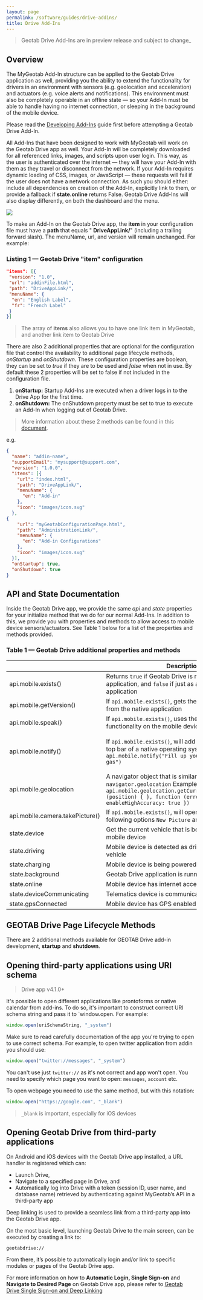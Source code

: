 ```yaml
---
layout: page
permalink: /software/guides/drive-addins/
title: Drive Add-Ins
---
```


> Geotab Drive Add-Ins are in preview release and subject to change_

## Overview

The MyGeotab Add-In structure can be applied to the Geotab Drive application as well, providing you the ability to extend the functionality for drivers in an environment with sensors (e.g. geolocation and acceleration) and actuators (e.g. voice alerts and notifications). This environment must also be completely operable in an offline state — so your Add-In must be able to handle having no internet connection, or sleeping in the background of the mobile device.

Please read the [Developing Add-Ins](../developing-addins) guide first before attempting a Geotab Drive Add-In.

All Add-Ins that have been designed to work with MyGeotab will work on the Geotab Drive app as well. Your Add-In will be completely downloaded for all referenced links, images, and scripts upon user login. This way, as the user is authenticated over the internet — they will have your Add-In with them as they travel or disconnect from the network. If your Add-In requires dynamic loading of CSS, images, or JavaScript — these requests will fail if the user does not have a network connection. As such you should either: include all dependencies on creation of the Add-In, explicitly link to them, or provide a fallback if **state.online** returns False. Geotab Drive Add-Ins will also display differently, on both the dashboard and the menu.

 ![]({{site.baseurl}}/software/guides/drive-addins_0.png)

To make an Add-In on the Geotab Drive app, the **item** in your configuration file must have a **path** that equals " **DriveAppLink/**" (including a trailing forward slash). The menuName, url, and version will remain unchanged. For example:

### Listing 1 — Geotab Drive "item" configuration

```json
"items": [{
 "version": "1.0",
 "url": "addinFile.html",
 "path": "DriveAppLink/",
 "menuName": {
  "en": "English Label",
  "fr": "French Label"
 }
}]
```

> The array of **items** also allows you to have one link item in MyGeotab, and another link item to Geotab Drive

There are also 2 additional properties that are optional for the configuration file that control the availability to additional page lifecycle methods, *onStartup* and *onShutdown*. These configuration properties are boolean, they can be set to *true* if they are to be used and *false* when not in use. By default these 2 properties will be set to false if not included in the configuration file.

1. **onStartup:** Startup Add-Ins are executed when a driver logs in to the Drive App for the first time.
2. **onShutdown:** The onShutdown property must be set to true to execute an Add-In when logging out of Geotab Drive.

> More information about these 2 methods can be found in this [document](https://docs.google.com/document/d/1-r9o9epj61WMmGxRveA9SXR86lQGHcxgMh8lsVXGL54/edit?usp=sharing).

e.g.
```json
{
  "name": "addin-name",
  "supportEmail": "mysupport@support.com",
  "version": "1.0.0",
  "items": [{
    "url": "index.html",
    "path": "DriveAppLink/",
    "menuName": {
      "en": "Add-in"
    },
    "icon": "images/icon.svg"
  },
{
    "url": "myGeotabConfigurationPage.html",
    "path": "AdministrationLink/",
    "menuName": {
      "en": "Add-in Configurations"
    },
    "icon": "images/icon.svg"
  }],
  "onStartup": true,
  "onShutdown": true
}
```

## API and State Documentation

Inside the Geotab Drive app, we provide the same _api_ and _state_ properties for your initialize method that we do for our normal Add-Ins. In addition to this, we provide you with properties and methods to allow access to mobile device sensors/actuators. See Table 1 below for a list of the properties and methods provided.

### Table 1 — Geotab Drive additional properties and methods

|   | **Description** | **Parameters** | **Return Type** |
| --- | --- | --- | --- |
| api.mobile.exists() | Returns `true` if Geotab Drive is running within a native application, and `false` if just as a HTML5 web application | None | Boolean |
| api.mobile.getVersion() | If `api.mobile.exists()`, gets the Geotab Drive version from the native application | None | String |
| api.mobile.speak() | If `api.mobile.exists()`, uses the text to speech functionality on the mobile device | String | Void |
| api.mobile.notify() | If `api.mobile.exists()`, will add a notification to the top bar of a native operating system Example: `api.mobile.notify("Fill up your vehicle", "Low on gas")` | String[Message], String[Title], String[Id], [String[JsonData]], [Boolean[Permanent]] | Void |
| api.mobile.geolocation | A navigator object that is similar to HTML5 `navigator.geolocation` Example: `api.mobile.geolocation.getCurrentPosition(function (position) { }, function (error) { }, { enableHighAccuracy: true })` | None | None |
| api.mobile.camera.takePicture() | If `api.mobile.exists()`, will open up a modal with the following options `New Picture` and `Upload`. | None | Promise&lt;octet-stream&gt; |
| state.device | Get the current vehicle that is being connected to the mobile device | None | String |
| state.driving | Mobile device is detected as driving with the current vehicle | None | Boolean |
| state.charging | Mobile device is being powered | None | Boolean |
| state.background | Geotab Drive application is running in the background | None | Boolean |
| state.online | Mobile device has internet access | None | Boolean |
| state.deviceCommunicating | Telematics device is communicating to the server | None | Boolean |
| state.gpsConnected | Mobile device has GPS enabled | None | Boolean |

## GEOTAB Drive Page Lifecycle Methods
There are 2 additional methods available for GEOTAB Drive add-in development, **startup** and **shutdown**.


## Opening third-party applications using URI schema

> Drive app v4.1.0+

It's possible to open different applications like prontoforms or native calendar from add-ins. To do so, it's important to construct correct URI schema string and pass it to `window.open. For example:

```javascript
window.open(uriSchemaString, "_system")
```

Make sure to read carefully documentation of the app you're trying to open to use correct schema. For example, to open twitter application from addin you should use:

```javascript
window.open("twitter://messages", "_system")
```

You can't use just `twitter://` as it's not correct and app won't open. You need to specify which page you want to open: `messages`, `account` etc.

To open webpage you need to use the same method, but with this notation:

```javascript
window.open("https://google.com", "_blank")
```

> `_blank` is important, especially for iOS devices


## Opening Geotab Drive from third-party applications

On Android and iOS devices with the Geotab Drive app installed, a URL handler is registered which can:

* Launch Drive,
* Navigate to a specified page in Drive, and
* Automatically log into Drive with a token (session ID, user name, and database name) retrieved by authenticating against MyGeotab’s API in a third-party app

Deep linking is used to provide a seamless link from a third-party app into the Geotab Drive app.

On the most basic level, launching Geotab Drive to the main screen, can be executed by creating a link to:

    geotabdrive://

From there, it’s possible to automatically login and/or link to specific modules or pages of the Geotab Drive app.

For more information on how to **Automatic Login, Single Sign-on** and **Navigate to Desired Page** on Geotab Drive app, please refer to [Geotab Drive Single Sign-on and Deep Linking](https://docs.google.com/document/d/1RwIaVmQ6VEYF9BIMlM4Bp2zWP5ulDX5Xh4NVINPDYzA)
